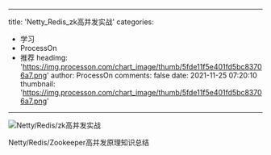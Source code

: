 
---
title: 'Netty_Redis_zk高并发实战'
categories: 
 - 学习
 - ProcessOn
 - 推荐
headimg: 'https://img.processon.com/chart_image/thumb/5fde11f5e401fd5bc83706a7.png'
author: ProcessOn
comments: false
date: 2021-11-25 07:20:10
thumbnail: 'https://img.processon.com/chart_image/thumb/5fde11f5e401fd5bc83706a7.png'
---

<div>   
<img class="thumb" alt="Netty/Redis/zk高并发实战" src="https://img.processon.com/chart_image/thumb/5fde11f5e401fd5bc83706a7.png" referrerpolicy="no-referrer">
<p>Netty/Redis/Zookeeper高并发原理知识总结</p>  
</div>
            